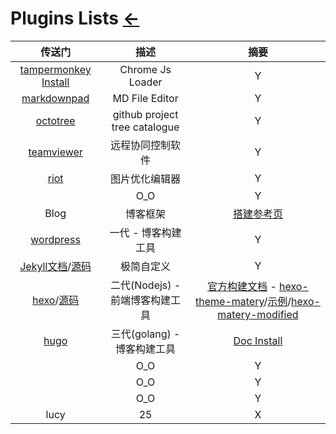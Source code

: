 # Plugins Lists  [←](index.md)

| 传送门 | 描述 | 摘要 |
|:---:|:---:|:---:|
| [tampermonkey Install](https://www.tampermonkey.net/) | Chrome Js Loader | Y |
| [markdownpad](http://markdownpad.com/download.html) | MD File Editor | Y |
| [octotree](https://www.octotree.io/) | github project tree catalogue | Y |
| [teamviewer](https://www.teamviewer.cn/cn/teamviewer-automatic-download/) | 远程协同控制软件 | Y |
| [riot](https://riot-optimizer.com/) | 图片优化编辑器 | Y |
| []() | O_O | Y |
| Blog | 博客框架 | [搭建参考页](https://ambroseren.github.io/test/Library/Blog.html) |
| [wordpress](https://cn.wordpress.org/download/) | 一代 - 博客构建工具 | Y |
| [Jekyll文档](https://jekyllrb.com/)/[源码](https://github.com/jekyll/jekyll) | 极简自定义 | Y |
| [hexo](https://hexo.io/)/[源码](https://github.com/hexojs/hexo) | 二代(Nodejs) - 前端博客构建工具 | [官方构建文档](https://hexo.io/docs/one-command-deployment.html) - [hexo-theme-matery](https://github.com/blinkfox/hexo-theme-matery)/[示例](https://blinkfox.github.io/)/[hexo-matery-modified](https://github.com/godweiyang/hexo-matery-modified) |
| [hugo](https://github.com/gohugoio/hugo/releases) | 三代(golang) - 博客构建工具  | [Doc Install](https://gohugo.io/getting-started/installing/) |
| []() | O_O | Y |
| []() | O_O | Y |
| []() | O_O | Y |
| lucy | 25 | X |
